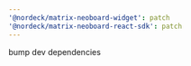 ```yaml
---
'@nordeck/matrix-neoboard-widget': patch
'@nordeck/matrix-neoboard-react-sdk': patch
---
```


bump dev dependencies
